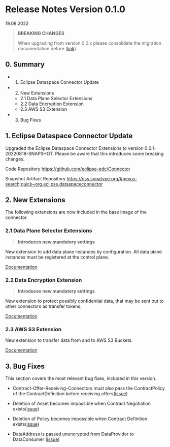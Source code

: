 # Release Notes Version 0.1.0

19.08.2022

> **BREAKING CHANGES**
>
> When upgrading from version 0.0.x please consolidate the migration documentation before ([link](../migration/Version_0.0.x_0.1.x.md)).

## 0. Summary

- 1. Eclipse Dataspace Connector Update
- 2. New Extensions
  - 2.1 Data Plane Selector Extensions
  - 2.2 Data Encryption Extension
  - 2.3 AWS S3 Extension
- 3. Bug Fixes

## 1. Eclipse Dataspace Connector Update

Upgraded the Eclipse Dataspace Connector Extensions to version 0.0.1-20220818-SNAPSHOT. Please be aware that this introduces some breaking changes.

Code Repository
<https://github.com/eclipse-edc/Connector>

Snapshot Artifact Repository
<https://oss.sonatype.org/#nexus-search;quick~org.eclipse.dataspaceconnector>

## 2. New Extensions

The following extensions are now included in the base image of the connector.

### 2.1 Data Plane Selector Extensions

> **Introduces new mandatory settings**

New extension to add data plane instances by configuration. All data plane instances must be registered at the control plane.

[Documentation](../../edc-extensions/dataplane-selector-configuration/README.md)

### 2.2 Data Encryption Extension

> **Introduces new mandatory settings**

New extension to protect possibly confidential data, that may be sent out to other connectors as transfer tokens.

[Documentation](../../edc-extensions/data-encryption/README.md)

### 2.3 AWS S3 Extension

New extension to transfer data from and to AWS S3 Buckets.

[Documentation](https://github.com/eclipse-dataspaceconnector/DataSpaceConnector/tree/main/extensions/aws/data-plane-s3)

## 3. Bug Fixes

This section covers the most relevant bug fixes, included in this version.

- Contract-Offer-Receiving-Connectors must also pass the ContractPolicy of the ContractDefinition before receiving offers([issue](https://github.com/eclipse-dataspaceconnector/DataSpaceConnector/issues/1331))

- Deletion of Asset becomes impossible when Contract Negotiation exists([issue](https://github.com/eclipse-dataspaceconnector/DataSpaceConnector/issues/1403))

- Deletion of Policy becomes impossible when Contract Definition exists([issue](https://github.com/eclipse-dataspaceconnector/DataSpaceConnector/issues/1410))

- DataAddress is passed unencrypted from DataProvider to DataConsumer ([issue](https://github.com/eclipse-dataspaceconnector/DataSpaceConnector/issues/1504))
